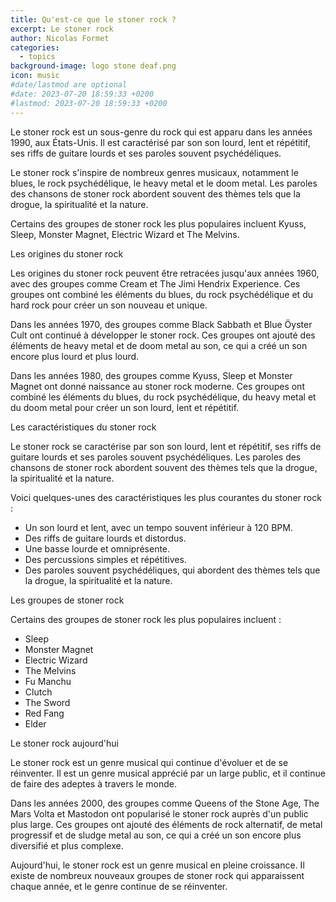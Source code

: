 ```yaml
---
title: Qu'est-ce que le stoner rock ?
excerpt: Le stoner rock
author: Nicolas Formet
categories:
  - topics
background-image: logo stone deaf.png
icon: music
#date/lastmod are optional
#date: 2023-07-20 18:59:33 +0200
#lastmod: 2023-07-20 18:59:33 +0200
---
```

Le stoner rock est un sous-genre du rock qui est apparu dans les années 1990, aux États-Unis. Il est caractérisé par son son lourd, lent et répétitif, ses riffs de guitare lourds et ses paroles souvent psychédéliques.

Le stoner rock s'inspire de nombreux genres musicaux, notamment le blues, le rock psychédélique, le heavy metal et le doom metal. Les paroles des chansons de stoner rock abordent souvent des thèmes tels que la drogue, la spiritualité et la nature.

Certains des groupes de stoner rock les plus populaires incluent Kyuss, Sleep, Monster Magnet, Electric Wizard et The Melvins.

Les origines du stoner rock

Les origines du stoner rock peuvent être retracées jusqu'aux années 1960, avec des groupes comme Cream et The Jimi Hendrix Experience. Ces groupes ont combiné les éléments du blues, du rock psychédélique et du hard rock pour créer un son nouveau et unique.

Dans les années 1970, des groupes comme Black Sabbath et Blue Öyster Cult ont continué à développer le stoner rock. Ces groupes ont ajouté des éléments de heavy metal et de doom metal au son, ce qui a créé un son encore plus lourd et plus lourd.

Dans les années 1980, des groupes comme Kyuss, Sleep et Monster Magnet ont donné naissance au stoner rock moderne. Ces groupes ont combiné les éléments du blues, du rock psychédélique, du heavy metal et du doom metal pour créer un son lourd, lent et répétitif.

Les caractéristiques du stoner rock

Le stoner rock se caractérise par son son lourd, lent et répétitif, ses riffs de guitare lourds et ses paroles souvent psychédéliques. Les paroles des chansons de stoner rock abordent souvent des thèmes tels que la drogue, la spiritualité et la nature.

Voici quelques-unes des caractéristiques les plus courantes du stoner rock :
<ul>
		<li>Un son lourd et lent, avec un tempo souvent inférieur à 120 BPM.</li>
		<li>Des riffs de guitare lourds et distordus.</li>
		<li>Une basse lourde et omniprésente.</li>
    <li>Des percussions simples et répétitives.</li>
		<li>Des paroles souvent psychédéliques, qui abordent des thèmes tels que la drogue, la spiritualité et la nature.</li>
</ul>

Les groupes de stoner rock

Certains des groupes de stoner rock les plus populaires incluent :
<ul>
		<li>Sleep</li>
		<li>Monster Magnet</li>
		<li>Electric Wizard</li>
    <li>The Melvins</li>
		<li>Fu Manchu</li>
    <li>Clutch</li>
		<li>The Sword</li>
    <li>Red Fang</li>
		<li> Elder</li>
</ul>
Le stoner rock aujourd'hui

Le stoner rock est un genre musical qui continue d'évoluer et de se réinventer. Il est un genre musical apprécié par un large public, et il continue de faire des adeptes à travers le monde.

Dans les années 2000, des groupes comme Queens of the Stone Age, The Mars Volta et Mastodon ont popularisé le stoner rock auprès d'un public plus large. Ces groupes ont ajouté des éléments de rock alternatif, de metal progressif et de sludge metal au son, ce qui a créé un son encore plus diversifié et plus complexe.

Aujourd'hui, le stoner rock est un genre musical en pleine croissance. Il existe de nombreux nouveaux groupes de stoner rock qui apparaissent chaque année, et le genre continue de se réinventer.